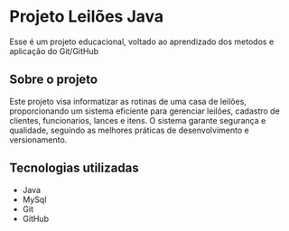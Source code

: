 # Projeto Leilões Java

Esse é um projeto educacional, voltado ao aprendizado dos metodos e aplicação do Git/GitHub

## Sobre o projeto 

Este projeto visa informatizar as rotinas de uma casa de leilões, proporcionando um sistema eficiente para gerenciar leilões, cadastro de clientes, funcionarios, lances e itens. O sistema garante segurança e qualidade, seguindo as melhores práticas de desenvolvimento e versionamento.

## Tecnologias utilizadas 

- Java
- MySql
- Git
- GitHub
